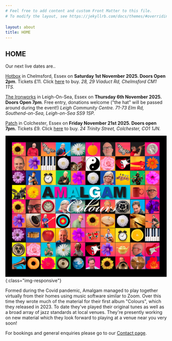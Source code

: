 ```yaml
---
# Feel free to add content and custom Front Matter to this file.
# To modify the layout, see https://jekyllrb.com/docs/themes/#overriding-theme-defaults

layout: about
title: HOME
---
```


<h2>HOME</h2>

Our next live dates are..

[Hotbox](https://www.hotboxlive.co.uk/) in Chelmsford, Essex on **Saturday 1st November 2025. Doors Open 2pm**.  Tickets £11. Click [here](https://dice.fm/event/6dx7o3-amalgam-1st-nov-hot-box-chelmsford-tickets?pid=5d5a7e86&utm_medium=partners_api) to buy. *28, 29 Viaduct Rd, Chelmsford CM1 1TS.*

[The Ironworks](https://www.facebook.com/theIronWorksSouthend/?locale=en_GB) in Leigh-On-Sea, Essex on **Thursday 6th November 2025. Doors Open 7pm**. Free entry, donations welcome ("the hat" will be passed around during the event!) *Leigh Community Centre. 71-73 Elm Rd, Southend-on-Sea, Leigh-on-Sea SS9 1SP.*

[Patch](https://www.patchcolchester.co.uk/events) in Colchester, Essex on **Friday November 21st 2025. Doors open 7pm.** Tickets £9. Click [here](https://good-show.co.uk/events/2813) to buy. *24 Trinity Street, Colchester, CO1 1JN.*


![albumcover](assets/images/banners/amalgam_front.png){:class="img-responsive"}


Formed during the Covid pandemic, Amalgam managed to play together virtually from their homes using music software similar to Zoom. 
Over this time they wrote much of the material for their first album "Colours", which they released in 2023. 
To date they've played their original tunes as well as a broad array of jazz standards at local venues.  They're presently working on new material which they look forward to playing at a venue near you very soon! 

For bookings and general enquiries please go to our [Contact page](contact.html). 
